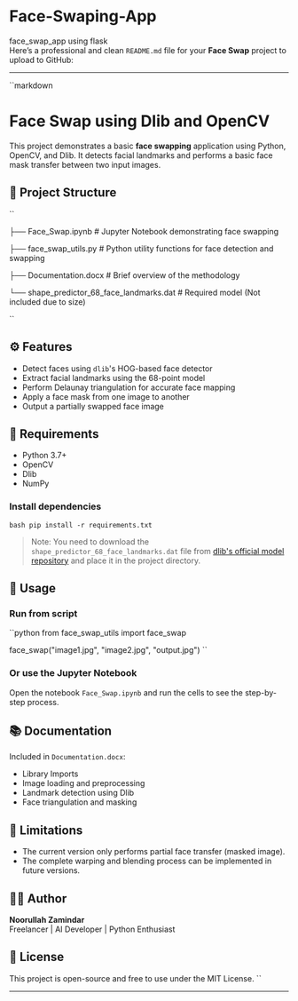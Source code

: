  # Face-Swaping-App
face_swap_app using flask               
Here’s a professional and clean `README.md` file for your **Face Swap** project to upload to GitHub:

---            
                       
``markdown                                           
# Face Swap using Dlib and OpenCV                    

This project demonstrates a basic **face swapping** application using Python, OpenCV, and Dlib. It detects facial landmarks and performs a basic face mask transfer between two input images.                   
                                       
## 📁 Project Structure         
                                                                                                                                                                                
``                                                                                                                                                                                                                                                                                                      
                                                                                                                                                                                                                                                                                                                          
├── Face_Swap.ipynb           # Jupyter Notebook demonstrating face swapping                                                                    
                                                                                                                             
├── face_swap_utils.py        # Python utility functions for face detection and swapping                                                                                                                                                                                                                                                      
                                                                                      
├── Documentation.docx        # Brief overview of the methodology                                                                                                                                                         
                                                                                                                                                       
└── shape_predictor_68_face_landmarks.dat  # Required model (Not included due to size)                                                                           
                                    
``                                   
                                       
## ⚙️ Features

- Detect faces using `dlib`'s HOG-based face detector   
- Extract facial landmarks using the 68-point model
- Perform Delaunay triangulation for accurate face mapping
- Apply a face mask from one image to another
- Output a partially swapped face image

## 🧠 Requirements

- Python 3.7+
- OpenCV
- Dlib
- NumPy
                   
### Install dependencies

``bash
pip install -r requirements.txt
``

> Note: You need to download the `shape_predictor_68_face_landmarks.dat` file from [dlib's official model repository](http://dlib.net/files/shape_predictor_68_face_landmarks.dat.bz2) and place it in the project directory.

## 📝 Usage

### Run from script
``python
from face_swap_utils import face_swap

face_swap("image1.jpg", "image2.jpg", "output.jpg")
``

### Or use the Jupyter Notebook
Open the notebook `Face_Swap.ipynb` and run the cells to see the step-by-step process.

## 📚 Documentation

Included in `Documentation.docx`:
- Library Imports
- Image loading and preprocessing
- Landmark detection using Dlib
- Face triangulation and masking

## 🚧 Limitations

- The current version only performs partial face transfer (masked image).
- The complete warping and blending process can be implemented in future versions.

## 👨‍💻 Author

**Noorullah Zamindar**  
Freelancer | AI Developer | Python Enthusiast

## 📝 License

This project is open-source and free to use under the MIT License.
``

---

